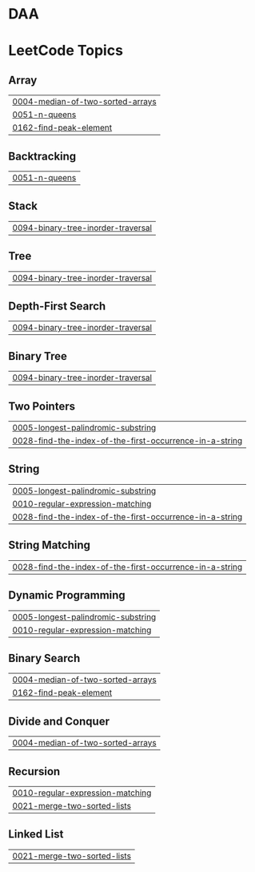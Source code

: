 # DAA
<!---LeetCode Topics Start-->
# LeetCode Topics
## Array
|  |
| ------- |
| [0004-median-of-two-sorted-arrays](https://github.com/Kruthin-JA/DAA/tree/master/0004-median-of-two-sorted-arrays) |
| [0051-n-queens](https://github.com/Kruthin-JA/DAA/tree/master/0051-n-queens) |
| [0162-find-peak-element](https://github.com/Kruthin-JA/DAA/tree/master/0162-find-peak-element) |
## Backtracking
|  |
| ------- |
| [0051-n-queens](https://github.com/Kruthin-JA/DAA/tree/master/0051-n-queens) |
## Stack
|  |
| ------- |
| [0094-binary-tree-inorder-traversal](https://github.com/Kruthin-JA/DAA/tree/master/0094-binary-tree-inorder-traversal) |
## Tree
|  |
| ------- |
| [0094-binary-tree-inorder-traversal](https://github.com/Kruthin-JA/DAA/tree/master/0094-binary-tree-inorder-traversal) |
## Depth-First Search
|  |
| ------- |
| [0094-binary-tree-inorder-traversal](https://github.com/Kruthin-JA/DAA/tree/master/0094-binary-tree-inorder-traversal) |
## Binary Tree
|  |
| ------- |
| [0094-binary-tree-inorder-traversal](https://github.com/Kruthin-JA/DAA/tree/master/0094-binary-tree-inorder-traversal) |
## Two Pointers
|  |
| ------- |
| [0005-longest-palindromic-substring](https://github.com/Kruthin-JA/DAA/tree/master/0005-longest-palindromic-substring) |
| [0028-find-the-index-of-the-first-occurrence-in-a-string](https://github.com/Kruthin-JA/DAA/tree/master/0028-find-the-index-of-the-first-occurrence-in-a-string) |
## String
|  |
| ------- |
| [0005-longest-palindromic-substring](https://github.com/Kruthin-JA/DAA/tree/master/0005-longest-palindromic-substring) |
| [0010-regular-expression-matching](https://github.com/Kruthin-JA/DAA/tree/master/0010-regular-expression-matching) |
| [0028-find-the-index-of-the-first-occurrence-in-a-string](https://github.com/Kruthin-JA/DAA/tree/master/0028-find-the-index-of-the-first-occurrence-in-a-string) |
## String Matching
|  |
| ------- |
| [0028-find-the-index-of-the-first-occurrence-in-a-string](https://github.com/Kruthin-JA/DAA/tree/master/0028-find-the-index-of-the-first-occurrence-in-a-string) |
## Dynamic Programming
|  |
| ------- |
| [0005-longest-palindromic-substring](https://github.com/Kruthin-JA/DAA/tree/master/0005-longest-palindromic-substring) |
| [0010-regular-expression-matching](https://github.com/Kruthin-JA/DAA/tree/master/0010-regular-expression-matching) |
## Binary Search
|  |
| ------- |
| [0004-median-of-two-sorted-arrays](https://github.com/Kruthin-JA/DAA/tree/master/0004-median-of-two-sorted-arrays) |
| [0162-find-peak-element](https://github.com/Kruthin-JA/DAA/tree/master/0162-find-peak-element) |
## Divide and Conquer
|  |
| ------- |
| [0004-median-of-two-sorted-arrays](https://github.com/Kruthin-JA/DAA/tree/master/0004-median-of-two-sorted-arrays) |
## Recursion
|  |
| ------- |
| [0010-regular-expression-matching](https://github.com/Kruthin-JA/DAA/tree/master/0010-regular-expression-matching) |
| [0021-merge-two-sorted-lists](https://github.com/Kruthin-JA/DAA/tree/master/0021-merge-two-sorted-lists) |
## Linked List
|  |
| ------- |
| [0021-merge-two-sorted-lists](https://github.com/Kruthin-JA/DAA/tree/master/0021-merge-two-sorted-lists) |
<!---LeetCode Topics End-->